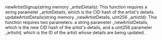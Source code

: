 newArtistSignup(string memory _artistDetails): This function requires a string parameter _artistDetails, which is the CID hash of the artist's details.
updateArtistDetails(string memory _newArtistDetails, uint256 _artistId): This function requires two parameters: a string parameter _newArtistDetails, which is the new CID hash of the artist's details, and a uint256 parameter _artistId, which is the ID of the artist whose details are being updated.